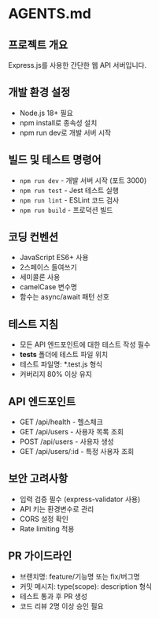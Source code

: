 # AGENTS.md

## 프로젝트 개요
Express.js를 사용한 간단한 웹 API 서버입니다.

## 개발 환경 설정
- Node.js 18+ 필요
- npm install로 종속성 설치
- npm run dev로 개발 서버 시작

## 빌드 및 테스트 명령어
- `npm run dev` - 개발 서버 시작 (포트 3000)
- `npm run test` - Jest 테스트 실행
- `npm run lint` - ESLint 코드 검사
- `npm run build` - 프로덕션 빌드

## 코딩 컨벤션
- JavaScript ES6+ 사용
- 2스페이스 들여쓰기
- 세미콜론 사용
- camelCase 변수명
- 함수는 async/await 패턴 선호

## 테스트 지침
- 모든 API 엔드포인트에 대한 테스트 작성 필수
- __tests__ 폴더에 테스트 파일 위치
- 테스트 파일명: *.test.js 형식
- 커버리지 80% 이상 유지

## API 엔드포인트
- GET /api/health - 헬스체크
- GET /api/users - 사용자 목록 조회
- POST /api/users - 사용자 생성
- GET /api/users/:id - 특정 사용자 조회

## 보안 고려사항
- 입력 검증 필수 (express-validator 사용)
- API 키는 환경변수로 관리
- CORS 설정 확인
- Rate limiting 적용

## PR 가이드라인
- 브랜치명: feature/기능명 또는 fix/버그명
- 커밋 메시지: type(scope): description 형식
- 테스트 통과 후 PR 생성
- 코드 리뷰 2명 이상 승인 필요
